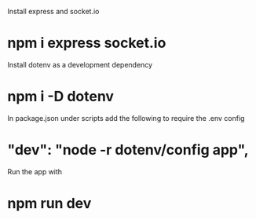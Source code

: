 Install express and socket.io
# npm i express socket.io

Install dotenv as a development dependency
# npm i -D dotenv

In package.json under scripts add the following to require the .env config
# "dev": "node -r dotenv/config app",

Run the app with
# npm run dev